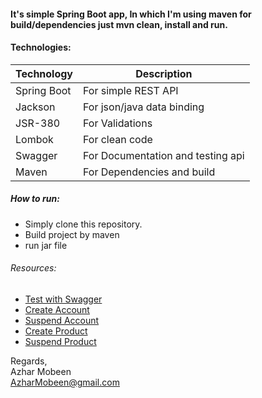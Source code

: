 #### It's simple Spring Boot app, In which I'm using maven for build/dependencies just mvn clean, install and run.

#### Technologies:  
| Technology | Description |
|    ------  |  --------   |
| Spring Boot | For simple REST API |
| Jackson     | For json/java data binding|
| JSR-380     | For Validations |
| Lombok      | For clean code  |
| Swagger     | For Documentation and testing api |
| Maven       | For Dependencies and build |

##### How to run:
*   Simply clone this repository.
*   Build project by maven
*   run jar file   

###### Resources: 
    
*   [Test with Swagger](http://localhost:8888/etisalatSaasService/swagger-ui.html)
*   [Create Account](http://localhost:8888/etisalatSaasService/createAccount)
*   [Suspend Account](http://localhost:8888/etisalatSaasService/suspendAccount)
*   [Create Product](http://localhost:8888/etisalatSaasService/createProduct)
*   [Suspend Product](http://localhost:8888/etisalatSaasService/suspendProduct)
    

Regards,  
Azhar Mobeen   
AzharMobeen@gmail.com

